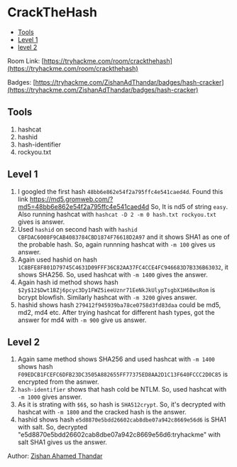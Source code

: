 # CrackTheHash

- [Tools](#tools)
- [Level 1](#level-1)
- [level 2](#level-2)

Room Link: [https://tryhackme.com/room/crackthehash](https://tryhackme.com/room/crackthehash)

Badges: [https://tryhackme.com/ZishanAdThandar/badges/hash-cracker](https://tryhackme.com/ZishanAdThandar/badges/hash-cracker)

## Tools 

1. hashcat
2. hashid
3. hash-identifier
4. rockyou.txt

## Level 1

1. I googled the first hash `48bb6e862e54f2a795ffc4e541caed4d`. Found this link https://md5.gromweb.com/?md5=48bb6e862e54f2a795ffc4e541caed4d So, It is nd5 of string `easy`. Also running hashcat with `hashcat -D 2 -m 0 hash.txt rockyou.txt` gives is answer.
2. Used `hashid` on second hash with `hashid CBFDAC6008F9CAB4083784CBD1874F76618D2A97` and it shows SHA1 as one of the probable hash. So, again runnning hashcat with `-m 100` gives us answer.
3. Again used hashid on hash `1C8BFE8F801D79745C4631D09FFF36C82AA37FC4CCE4FC946683D7B336B63032`, it shows SHA256. So, used hashcat with `-m 1400` gives the answer.
4. Again hash id method shows hash `$2y$12$Dwt1BZj6pcyc3Dy1FWZ5ieeUznr71EeNkJkUlypTsgbX1H68wsRom` is bcrypt blowfish. Similarly hashcat with `-m 3200` gives answer.
5. hashid shows hash `279412f945939ba78ce0758d3fd83daa` could be md5, md2, md4 etc. After trying hashcat for different hash types, got the answer for md4 with `-m 900` give us answer.

## Level 2

1. Again same method shows SHA256 and used hashcat with `-m 1400` shows hash `F09EDCB1FCEFC6DFB23DC3505A882655FF77375ED8AA2D1C13F640FCCC2D0C85` is encrypted from the asnwer.
2. `hash-identifier` shows that hash cold be NTLM. So, used hashcat with `-m 1000` gives answer.
3.  As it is strating with `$6$`, so hash is `SHA512crypt`. So, it's decrypted with hashcat with `-m 1800` and the cracked hash is the answer.
4. hashid shows hash `e5d8870e5bdd26602cab8dbe07a942c8669e56d6` is SHA1 with salt. So, decrypted "e5d8870e5bdd26602cab8dbe07a942c8669e56d6:tryhackme" with salt SHA1 gives us the answer.

Author: [Zishan Ahamed Thandar](https://ZishanAdThandar.github.io)

